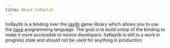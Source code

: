 ```yaml
---
title: About hxRaylib
---
```

hxRaylib is a binding over the [raylib](https://www.raylib.com/) game library which allows you to use the [haxe](https://www.haxe.org/) programming language. The goal is to build ontop of the binding to make it more accessible to novice developers. hxRaylib is still in a work in progress state and should not be used for anything in production.
